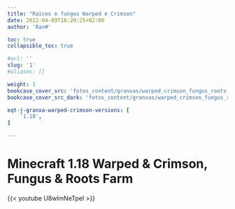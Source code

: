 ```yaml
---
title: "Raíces e fungos Warped e Crimson"
date: 2022-04-09T16:20:25+02:00
author: 'Ran#'

toc: true
collapsible_toc: true

#url: ''
slug: '1'
#aliases: []

weight: 1
bookcase_cover_src: 'fotos_content/granxas/warped_crimson_fungus_roots.jpg'
bookcase_cover_src_dark: 'fotos_content/granxas/warped_crimson_fungus_roots.jpg'

eqt-j-granxa-warped-crimson-versions: [
    '1.18',
]

---
```



# Minecraft 1.18 Warped & Crimson, Fungus & Roots Farm

{{< youtube U8wlmNeTpeI >}}
